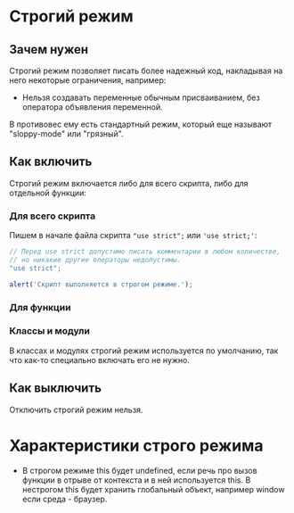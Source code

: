 # Строгий режим

## Зачем нужен

Строгий режим позволяет писать более надежный код, накладывая на него некоторые ограничения, например:

* Нельзя создавать переменные обычным присваиванием, без оператора объявления переменной.

В противовес ему есть стандартный режим, который еще называют "sloppy-mode" или "грязный".

## Как включить

Строгий режим включается либо для всего скрипта, либо для отдельной функции:

### Для всего скрипта

Пишем в начале файла скрипта `"use strict";` или `'use strict;'`:

```javascript
// Перед use strict допустимо писать комментарии в любом количестве,
// но никакие другие операторы недопустимы.
"use strict";

alert('Скрипт выполняется в строгом режиме.');
```

### Для функции



### Классы и модули

В классах и модулях строгий режим используется по умолчанию, так что как-то специально включать его не нужно.

## Как выключить

Отключить строгий режим нельзя.



# Характеристики строго режима

* В строгом режиме this будет undefined, если речь про вызов функции в отрыве от контекста и в ней используется this. В нестрогом this будет хранить глобальный объект, например window если среда - браузер.